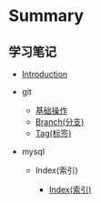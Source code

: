 # Summary

## 学习笔记

* [Introduction](README.md)
* git

    * [基础操作](git/Git\(基础操作\).md)
    * [Branch(分支)](git/Branch\(分支\).md)
    * [Tag(标签)](git/Tag\(标签\).md)
    
* mysql
    
    * Index(索引)
    
        * [Index(索引)](mysql/Index\(索引\)/Index\(索引\).md)

